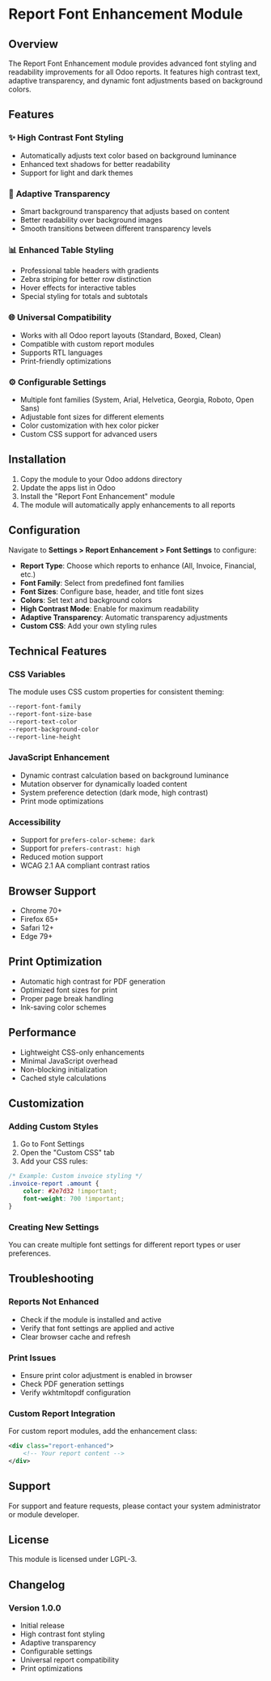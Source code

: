 # Report Font Enhancement Module

## Overview
The Report Font Enhancement module provides advanced font styling and readability improvements for all Odoo reports. It features high contrast text, adaptive transparency, and dynamic font adjustments based on background colors.

## Features

### ✨ **High Contrast Font Styling**
- Automatically adjusts text color based on background luminance
- Enhanced text shadows for better readability
- Support for light and dark themes

### 🎨 **Adaptive Transparency**
- Smart background transparency that adjusts based on content
- Better readability over background images
- Smooth transitions between different transparency levels

### 📊 **Enhanced Table Styling**
- Professional table headers with gradients
- Zebra striping for better row distinction
- Hover effects for interactive tables
- Special styling for totals and subtotals

### 🌐 **Universal Compatibility**
- Works with all Odoo report layouts (Standard, Boxed, Clean)
- Compatible with custom report modules
- Supports RTL languages
- Print-friendly optimizations

### ⚙️ **Configurable Settings**
- Multiple font families (System, Arial, Helvetica, Georgia, Roboto, Open Sans)
- Adjustable font sizes for different elements
- Color customization with hex color picker
- Custom CSS support for advanced users

## Installation

1. Copy the module to your Odoo addons directory
2. Update the apps list in Odoo
3. Install the "Report Font Enhancement" module
4. The module will automatically apply enhancements to all reports

## Configuration

Navigate to **Settings > Report Enhancement > Font Settings** to configure:

- **Report Type**: Choose which reports to enhance (All, Invoice, Financial, etc.)
- **Font Family**: Select from predefined font families
- **Font Sizes**: Configure base, header, and title font sizes
- **Colors**: Set text and background colors
- **High Contrast Mode**: Enable for maximum readability
- **Adaptive Transparency**: Automatic transparency adjustments
- **Custom CSS**: Add your own styling rules

## Technical Features

### CSS Variables
The module uses CSS custom properties for consistent theming:
```css
--report-font-family
--report-font-size-base
--report-text-color
--report-background-color
--report-line-height
```

### JavaScript Enhancement
- Dynamic contrast calculation based on background luminance
- Mutation observer for dynamically loaded content
- System preference detection (dark mode, high contrast)
- Print mode optimizations

### Accessibility
- Support for `prefers-color-scheme: dark`
- Support for `prefers-contrast: high`
- Reduced motion support
- WCAG 2.1 AA compliant contrast ratios

## Browser Support
- Chrome 70+
- Firefox 65+
- Safari 12+
- Edge 79+

## Print Optimization
- Automatic high contrast for PDF generation
- Optimized font sizes for print
- Proper page break handling
- Ink-saving color schemes

## Performance
- Lightweight CSS-only enhancements
- Minimal JavaScript overhead
- Non-blocking initialization
- Cached style calculations

## Customization

### Adding Custom Styles
1. Go to Font Settings
2. Open the "Custom CSS" tab
3. Add your CSS rules:

```css
/* Example: Custom invoice styling */
.invoice-report .amount {
    color: #2e7d32 !important;
    font-weight: 700 !important;
}
```

### Creating New Settings
You can create multiple font settings for different report types or user preferences.

## Troubleshooting

### Reports Not Enhanced
- Check if the module is installed and active
- Verify that font settings are applied and active
- Clear browser cache and refresh

### Print Issues
- Ensure print color adjustment is enabled in browser
- Check PDF generation settings
- Verify wkhtmltopdf configuration

### Custom Report Integration
For custom report modules, add the enhancement class:
```xml
<div class="report-enhanced">
    <!-- Your report content -->
</div>
```

## Support

For support and feature requests, please contact your system administrator or module developer.

## License
This module is licensed under LGPL-3.

## Changelog

### Version 1.0.0
- Initial release
- High contrast font styling
- Adaptive transparency
- Configurable settings
- Universal report compatibility
- Print optimizations
